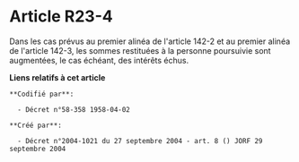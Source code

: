 # Article R23-4

Dans les cas prévus au premier alinéa de l'article 142-2 et au premier alinéa de l'article 142-3, les sommes restituées à la
personne poursuivie sont augmentées, le cas échéant, des intérêts échus.

**Liens relatifs à cet article**

	**Codifié par**:

	  - Décret n°58-358 1958-04-02

	**Créé par**:

	  - Décret n°2004-1021 du 27 septembre 2004 - art. 8 () JORF 29 septembre 2004
